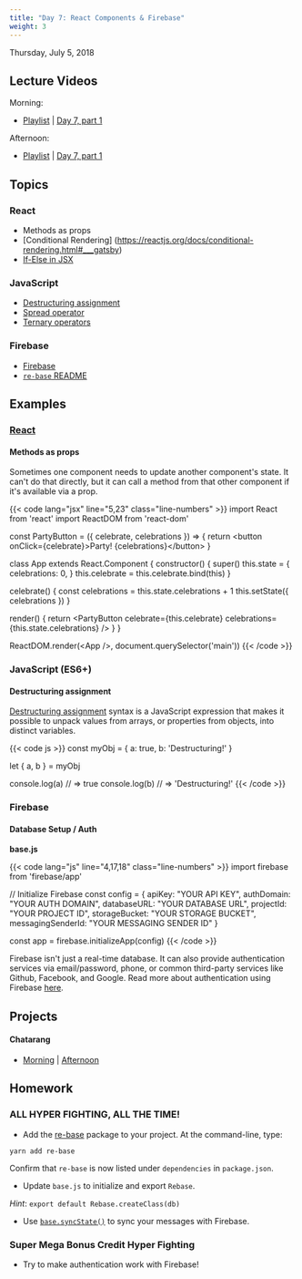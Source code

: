 ```yaml
---
title: "Day 7: React Components & Firebase"
weight: 3
---
```


<date>Thursday, July 5, 2018</date>

## Lecture Videos

Morning:

* [Playlist](https://www.youtube.com/playlist?list=PLuT2TqJuwaY8afDn9R0pVYZd9HzhsaP5V) | [Day 7, part 1](https://www.youtube.com/watch?v=sAnOHv_W4G4&list=PLuT2TqJuwaY8afDn9R0pVYZd9HzhsaP5V&index=82)

Afternoon:

* [Playlist](https://www.youtube.com/watch?v=czNa5ix1vFs&list=PLuT2TqJuwaY-b1gN7b0NmF3GQ9_KHCxYG) | [Day 7, part 1]()

## Topics

### React

* Methods as props
* [Conditional Rendering] (https://reactjs.org/docs/conditional-rendering.html#___gatsby)
* [If-Else in JSX](https://react-cn.github.io/react/tips/if-else-in-JSX.html)

### JavaScript

* [Destructuring assignment](https://developer.mozilla.org/en-US/docs/Web/JavaScript/Reference/Operators/Destructuring_assignment)
* [Spread operator](https://developer.mozilla.org/en-US/docs/Web/JavaScript/Reference/Operators/Spread_syntax)
* [Ternary operators](https://developer.mozilla.org/en-US/docs/Web/JavaScript/Reference/Operators/Conditional_Operator)

### Firebase

* [Firebase](https://firebase.google.com/)
* [`re-base` README](https://github.com/tylermcginnis/re-base)

## Examples

### [React](https://facebook.github.io/react/)

#### Methods as props

Sometimes one component needs to update another component's state. It can't do that directly, but it can call a method from that other component if it's available via a prop.

{{< code lang="jsx" line="5,23" class="line-numbers" >}}
import React from 'react'
import ReactDOM from 'react-dom'

const PartyButton = ({ celebrate, celebrations }) =&gt; {
  return &lt;button onClick={celebrate}&gt;Party! {celebrations}&lt;/button&gt;
}

class App extends React.Component {
  constructor() {
    super()
    this.state = {
      celebrations: 0,
    }
    this.celebrate = this.celebrate.bind(this)
  }

  celebrate() {
    const celebrations = this.state.celebrations + 1
    this.setState({ celebrations })
  }

  render() {
    return &lt;PartyButton celebrate={this.celebrate} celebrations={this.state.celebrations} /&gt;
  }
}

ReactDOM.render(&lt;App /&gt;, document.querySelector('main'))
{{< /code >}}

### JavaScript (ES6+)

#### Destructuring assignment

[Destructuring assignment](https://developer.mozilla.org/en-US/docs/Web/JavaScript/Reference/Operators/Destructuring_assignment) syntax is a JavaScript expression that makes it possible to unpack values from arrays, or properties from objects, into distinct variables.

{{< code js >}}
const myObj = {
  a: true,
  b: 'Destructuring!'
}

let { a, b } = myObj

console.log(a) // => true
console.log(b) // => 'Destructuring!'
{{< /code >}}

### Firebase 
#### Database Setup / Auth

**base.js**

{{< code lang="js" line="4,17,18" class="line-numbers" >}}
import firebase from 'firebase/app'

// Initialize Firebase
const config = {
  apiKey: "YOUR API KEY",
  authDomain: "YOUR AUTH DOMAIN",
  databaseURL: "YOUR DATABASE URL",
  projectId: "YOUR PROJECT ID",
  storageBucket: "YOUR STORAGE BUCKET",
  messagingSenderId: "YOUR MESSAGING SENDER ID"
}

const app = firebase.initializeApp(config)
{{< /code >}}

Firebase isn't just a real-time database.  It can also provide authentication services via email/password, phone, or common third-party services like Github, Facebook, and Google. Read more about authentication using Firebase [here](https://firebase.google.com/docs/auth/).

## Projects

#### Chatarang 
* [Morning](https://github.com/xtbc18s3/chatarang) | [Afternoon](https://github.com/xtbc18s3/chatarang-afternoon)

## Homework

### ALL HYPER FIGHTING, ALL THE TIME!

* Add the [re-base](https://github.com/tylermcginnis/re-base) package to your project. At the command-line, type:

```shell
yarn add re-base
```

Confirm that `re-base` is now listed under `dependencies` in `package.json`.

* Update `base.js` to initialize and export `Rebase`.

_Hint_: `export default Rebase.createClass(db)`

* Use [`base.syncState()`](https://github.com/tylermcginnis/re-base#syncstateendpoint-options) to sync your messages with Firebase.

### Super Mega Bonus Credit Hyper Fighting

* Try to make authentication work with Firebase!
